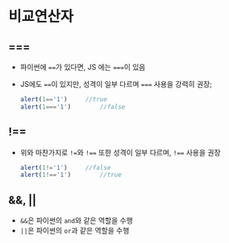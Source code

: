 # 비교연산자

## ===

- 파이썬에 `==`가 있다면, JS 에는 `===`이 있음

- JS에도 `==`이 있지만, 성격이 일부 다르며 `===` 사용을 강력히 권장;

  ``` javascript
  alert(1=='1')		//true
  alert(1==='1')		//false
  ```

## !==

- 위와 마찬가지로 `!=`와 `!==` 또한 성격이 일부 다르며, `!==` 사용을 권장

  ```javascript
  alert(1!='1')		//false
  alert(1!=='1')		//true
  ```

## &&, ||

- `&&`은 파이썬의 `and`와 같은 역할을 수행
- `||`은 파이썬의 `or`과 같은 역할을 수행